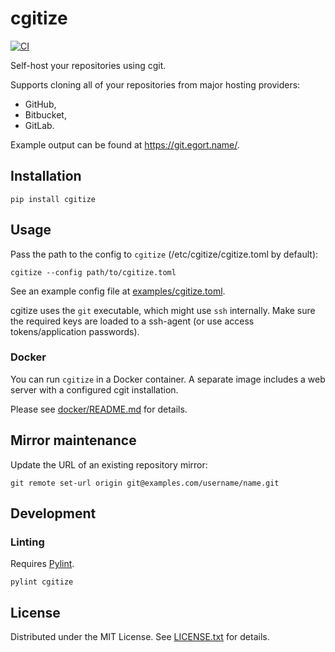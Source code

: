 cgitize
=======

[![CI](https://github.com/egor-tensin/cgitize/actions/workflows/ci.yml/badge.svg)](https://github.com/egor-tensin/cgitize/actions/workflows/ci.yml)

Self-host your repositories using cgit.

Supports cloning all of your repositories from major hosting providers:

* GitHub,
* Bitbucket,
* GitLab.

Example output can be found at https://git.egort.name/.

Installation
------------

    pip install cgitize

Usage
-----

Pass the path to the config to `cgitize` (/etc/cgitize/cgitize.toml by
default):

    cgitize --config path/to/cgitize.toml

See an example config file at [examples/cgitize.toml].

cgitize uses the `git` executable, which might use `ssh` internally.
Make sure the required keys are loaded to a ssh-agent (or use access
tokens/application passwords).

[examples/cgitize.toml]: examples/cgitize.toml

### Docker

You can run `cgitize` in a Docker container.
A separate image includes a web server with a configured cgit installation.

Please see [docker/README.md](docker/README.md) for details.

Mirror maintenance
------------------

Update the URL of an existing repository mirror:

    git remote set-url origin git@examples.com/username/name.git

Development
-----------

### Linting

Requires [Pylint].

    pylint cgitize

[Pylint]: https://www.pylint.org/

License
-------

Distributed under the MIT License.
See [LICENSE.txt] for details.

[LICENSE.txt]: LICENSE.txt
